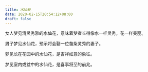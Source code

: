 ```yaml
---
title: 水仙花
date: 2020-02-15T20:54:12+08:00
draft: false
---
```


女人梦见清灵秀雅的水仙花，意味着梦者长得像水一样灵秀，花一样美丽。

男子梦见水仙花，预示将会娶一位苗条灵秀的妻子。

梦见长在花园中的水仙花，是吉祥如意的象征。

梦见室内或盆中的水仙花，是喜事将至的前兆。